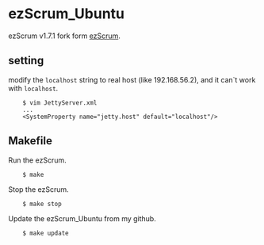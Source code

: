 # ezScrum_Ubuntu

ezScrum v1.7.1 fork form [ezScrum](http://sourceforge.net/projects/ezscrum/files/Release/v1.7.1/).


## setting

modify the ``localhost`` string to real host (like 192.168.56.2), and it can\`t work with ``localhost``.

        $ vim JettyServer.xml
		...
        <SystemProperty name="jetty.host" default="localhost"/>

## Makefile

Run the ezScrum.

		$ make

Stop the ezScrum.

		$ make stop

Update the ezScrum_Ubuntu from my github.

        $ make update


